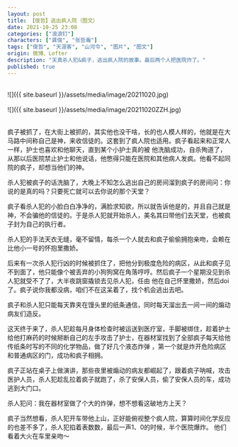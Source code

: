 ```yaml
---
layout: post
title: 【俊哲】逃出疯人院（图文）
date: 2021-10-25 23:08
categories: ["浪浪钉"]
characters: ["龚俊", "张哲瀚"]
tags: ["俊哲", "天涯客", "山河令", "图片", "图文"]
origin: 微博、Lofter
description: "天真杀人犯&疯子，逃出疯人院的故事。最后两个人把医院炸了。"
published: true
---
```


<br>
![]({{ site.baseurl }}/assets/media/image/20211020.jpg)
<br><br>
![]({{ site.baseurl }}/assets/media/image/20211020ZZH.jpg)
<br><br>

   疯子被抓了，在大街上被抓的，其实他也没干啥，长的也人模人样的，他就是在大马路中间称自己是神，来收信徒的。这套到了疯人院也适用。疯子看起来和正常人一样，护士也喜欢和他聊天，直到某个小护士真的被
   他洗脑成功，自杀殉道了，从那以后医院禁止护士和他说话，他憋得只能在医院和其他病人发疯。他看不起同院的疯子，却想当他们的神。
   
   杀人犯被疯子的话洗脑了，大晚上不知怎么逃出自己的房间溜到疯子的房间问：你说的是真的吗？只要死亡就可以去你说的那个天堂？
   
   疯子看杀人犯的小脸白白净净的，满脸求知欲，所以就告诉他是的，并且自己就是神，不会骗他的信徒的。于是杀人犯就开始杀人，美名其曰带他们去天堂，也被疯子封为自己的执行者。
   
   杀人犯的手法天衣无缝，毫不留情，每杀一个人就去和疯子偷偷拥抱亲吻，会赖在比他小一号的怀抱里撒娇。
   
   后来有一次杀人犯行凶的时候被抓住了，把他分到极度危险的病区，从此和疯子见不到面了，他只能像个被丢弃的小狗狗窝在角落哼哼。然后疯子一个星期没见到杀人犯就受不了了，大半夜跳窗撬锁去见杀人犯，任由
   他在自己怀里撒娇，然后doi了。疯子说你我都没病，咱们不在这呆着了，找个机会逃出去吧。
   
   疯子和杀人犯只能每天靠夹在馒头里的纸条通信，同时每天溜出去一间一间的煽动病友们造反。
   
   这天终于来了，杀人犯趁每月身体检查时被运送到医疗室，手脚被绑住，趁着护士给他打麻药的时候掰断自己的左手攻击了护士，在器材室找到了全部疯子每天给他传纸条时写的不同的化学物品，做了好几个液态炸弹
   ，第一个就是炸开危险病区和普通病区的门，成功和疯子相拥。
   
   疯子正站在桌子上做演讲，那些夜里被煽动的病友都崛起了，跟着疯子呐喊，攻击医护人员，杀人犯趁乱拉着疯子就跑了，杀了安保人员，偷了安保人员的车，成功逃到大门口。
   
   杀人犯问：我在器材室做了个大的炸弹，想不想看这破地方上天？
   
   疯子当然想看，杀人犯开车带他上山，正好能俯视整个疯人院，算算时间化学反应的也差不多了，杀人犯掐着表数数，最后一声1、0的时候，半个医院爆炸。 他们看着大火在车里亲吻～
   
